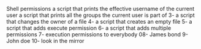 Shell permissions
a script that prints the effective username of the current user
a script that prints all the groups the current user is part of
3- a script that changes the owner of a file
4- a script that creates an empty file
5- a script that adds execute permission
6- a script that adds multiple permissions
7- execution permissions to everybody
08- James bond
9- John doe
10- look in the mirror
